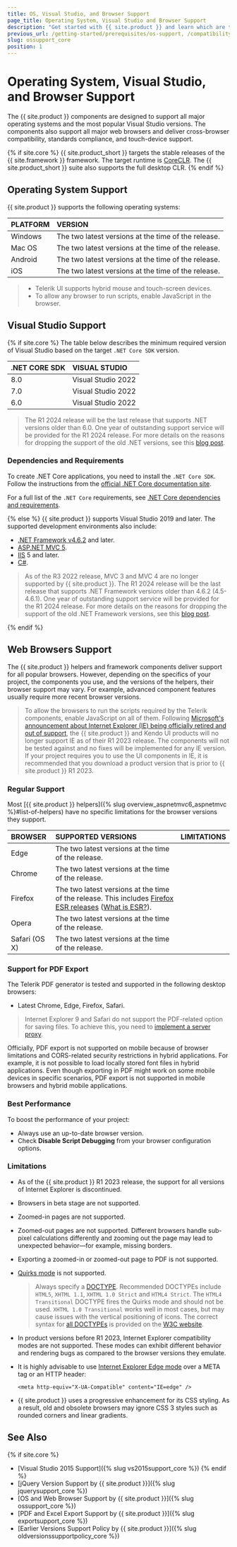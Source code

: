 ```yaml
---
title: OS, Visual Studio, and Browser Support
page_title: Operating System, Visual Studio and Browser Support
description: "Get started with {{ site.product }} and learn which are the operating systems, Visual Studio versions, and Browsers that are supported by the framework components."
previous_url: /getting-started/prerequisites/os-support, /compatibility/os-support, /getting-started/prerequisites/visual-studio-support, /compatibility/visual-studio-support, /getting-started/prerequisites/browser-support, /compatibility/browser-support, /installation-mvc/system-requirements/browser-support.md
slug: ossupport_core
position: 1
---
```


# Operating System, Visual Studio, and Browser Support

The {{ site.product }} components are designed to support all major operating systems and the most popular Visual Studio versions. The components also support all major web browsers and deliver cross-browser compatibility, standards compliance, and touch-device support.

{% if site.core %}
{{ site.product_short }} targets the stable releases of the {{ site.framework }} framework. The target runtime is [CoreCLR](https://github.com/dotnet/coreclr). The {{ site.product_short }} suite also supports the full desktop CLR.
{% endif %}

## Operating System Support

{{ site.product }} supports the following operating systems:

| PLATFORM          | VERSION               |
| :---------------- | :-------------------- |
| Windows           | The two latest versions at the time of the release. |
| Mac OS            | The two latest versions at the time of the release. |
| Android           | The two latest versions at the time of the release. |
| iOS               | The two latest versions at the time of the release. |

> * Telerik UI supports hybrid mouse and touch-screen devices.
> * To allow any browser to run scripts, enable JavaScript in the browser.

## Visual Studio Support

{% if site.core %}
The table below describes the minimum required version of Visual Studio based on the target `.NET Core SDK` version.

| .NET CORE SDK     | VISUAL STUDIO                 | 
| :---------------- | :---------------------------- |
| 8.0               | Visual Studio 2022 |
| 7.0               | Visual Studio 2022 |
| 6.0               | Visual Studio 2022 | 

>The R1 2024 release will be the last release that supports .NET versions older than 6.0. One year of outstanding support service will be provided for the R1 2024 release. For more details on the reasons for dropping the support of the old .NET versions, see this [blog post](https://www.telerik.com/blogs/embracing-future-product-update-enhanced-performance-and-security).

### Dependencies and Requirements

To create .NET Core applications, you need to install the `.NET Core SDK`. Follow the instructions from the [official .NET Core documentation site](https://docs.microsoft.com/en-us/dotnet/core/install/sdk?pivots=os-windows).

For a full list of the `.NET Core` requirements, see [.NET Core dependencies and requirements](https://docs.microsoft.com/en-us/dotnet/core/install/dependencies?tabs=netcore31&pivots=os-windows).

{% else %}
{{ site.product }} supports Visual Studio 2019 and later. The supported development environments also include:

* [.NET Framework v4.6.2](https://www.microsoft.com/en-us/download/details.aspx?id=21) and later.
* [ASP.NET MVC 5](https://docs.microsoft.com/en-us/aspnet/mvc/overview/getting-started/introduction/getting-started).
* [IIS](https://www.iis.net/) 5 and later.
* [C#](https://msdn.microsoft.com/en-us/library/aa288436(v=vs.71).aspx).

>As of the R3 2022 release, MVC 3 and MVC 4 are no longer supported by {{ site.product }}.
>The R1 2024 release will be the last release that supports .NET Framework versions older than 4.6.2 (4.5-4.6.1). One year of outstanding support service will be provided for the R1 2024 release. For more details on the reasons for dropping the support of the old .NET Framework versions, see this [blog post](https://www.telerik.com/blogs/embracing-future-product-update-enhanced-performance-and-security).  

{% endif %}

## Web Browsers Support

The {{ site.product }} helpers and framework components deliver support for all popular browsers. However, depending on the specifics of your project, the components you use, and the versions of the helpers, their browser support may vary. For example, advanced component features usually require more recent browser versions.

>To allow the browsers to run the scripts required by the Telerik components, enable JavaScript on all of them.
> Following [Microsoft's announcement about Internet Explorer (IE) being officially retired and out of support](https://learn.microsoft.com/en-us/lifecycle/announcements/internet-explorer-11-end-of-support), the {{ site.product }} and Kendo UI products will no longer support IE as of their R1 2023 release. The components will not be tested against and no fixes will be implemented for any IE version. If your project requires you to use the UI components in IE, it is recommended that you download a product version that is prior to {{ site.product }} R1 2023.

### Regular Support

Most [{{ site.product }} helpers]({% slug overview_aspnetmvc6_aspnetmvc %}#list-of-helpers) have no specific limitations for the browser versions they support.

| BROWSER           | SUPPORTED VERSIONS            | LIMITATIONS
| :---------------- | :---------------------------- | :---------------
| Edge              | The two latest versions at the time of the release. |
| Chrome            | The two latest versions at the time of the release. |
| Firefox           | The two latest versions at the time of the release. This includes [Firefox ESR releases](https://en.wikipedia.org/wiki/History_of_Firefox#Release_history) ([What is ESR?](https://www.mozilla.org/en-US/firefox/organizations/faq/)). |
| Opera             | The two latest versions at the time of the release. |
| Safari (OS X)       | The two latest versions at the time of the release. |

### Support for PDF Export

The Telerik PDF generator is tested and supported in the following desktop browsers:
* Latest Chrome, Edge, Firefox, Safari.

> Internet Explorer 9 and Safari do not support the PDF-related option for saving files. To achieve this, you need to [implement a server proxy](https://docs.telerik.com/kendo-ui/controls/grid/export/pdf-export#using-server-proxy).

Officially, PDF export is not supported on mobile because of browser limitations and CORS-related security restrictions in hybrid applications. For example, it is not possible to load locally stored font files in hybrid applications. Even though exporting in PDF might work on some mobile devices in specific scenarios, PDF export is not supported in mobile browsers and hybrid mobile applications.

### Best Performance

To boost the performance of your project:
* Always use an up-to-date browser version.
* Check **Disable Script Debugging** from your browser configuration options.

### Limitations

* As of the {{ site.product }} R1 2023 release, the support for all versions of Internet Explorer is discontinued.
* Browsers in beta stage are not supported.
* Zoomed-in pages are not supported.
* Zoomed-out pages are not supported. Different browsers handle sub-pixel calculations differently and zooming out the page may lead to unexpected behavior&mdash;for example, missing borders.
* Exporting a zoomed-in or zoomed-out page to PDF is not supported.
* [Quirks mode](http://www.quirksmode.org/css/quirksmode.html) is not supported.

    > Always specify a [DOCTYPE](http://www.sitepoint.com/web-foundations/doctypes/). Recommended DOCTYPEs include `HTML5`, `XHTML 1.1`, `XHTML 1.0 Strict` and `HTML4 Strict`. The `HTML4 Transitional` DOCTYPE fires the Quirks mode and should not be used. `XHTML 1.0 Transitional` works well in most cases, but may cause issues with the vertical positioning of icons. The correct syntax for [all DOCTYPEs](http://www.w3.org/QA/2002/04/valid-dtd-list.html) is provided on the [W3C website](http://www.w3.org/).

* In product versions before R1 2023, Internet Explorer compatibility modes are not supported. These modes can exhibit different behavior and rendering bugs as compared to the browser versions they emulate.
* It is highly advisable to use [Internet Explorer Edge mode](https://docs.microsoft.com/en-us/internet-explorer/ie11-deploy-guide/tips-and-tricks-to-manage-ie-compatibility) over a META tag or an HTTP header:

    ```
    <meta http-equiv="X-UA-Compatible" content="IE=edge" />
    ```

* {{ site.product }} uses a progressive enhancement for its CSS styling. As a result, old and obsolete browsers may ignore CSS 3 styles such as rounded corners and linear gradients.

## See Also

{% if site.core %}
* [Visual Studio 2015 Support]({% slug vs2015support_core %})
{% endif %}
* [jQuery Version Support by {{ site.product }}]({% slug jquerysupport_core %})
* [OS and Web Browser Support by {{ site.product }}]({% slug ossupport_core %})
* [PDF and Excel Export Support by {{ site.product }}]({% slug exportsupport_core %})
* [Earlier Versions Support Policy by {{ site.product }}]({% slug oldversionssupportpolicy_core %})
